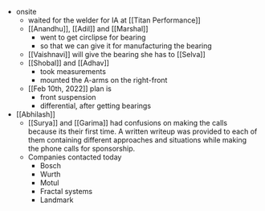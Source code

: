 - onsite
	- waited for the welder for IA at [[Titan Performance]]
	- [[Anandhu]], [[Adil]] and [[Marshal]]
		- went to get circlipse for bearing
		- so that we can give it for manufacturing the bearing
	- [[Vaishnavi]] will give the bearing she has to [[Selva]]
	- [[Shobal]] and [[Adhav]]
		- took measurements
		- mounted the A-arms on the right-front
	- [[Feb 10th, 2022]] plan is
		- front suspension
		- differential, after getting bearings
- [[Abhilash]]
	- [[Surya]] and [[Garima]] had confusions on making the calls because its their first time. A written writeup was provided to each of them containing different approaches and situations while making the phone calls for sponsorship.
	- Companies contacted today
		- Bosch
		- Wurth
		- Motul
		- Fractal systems
		- Landmark